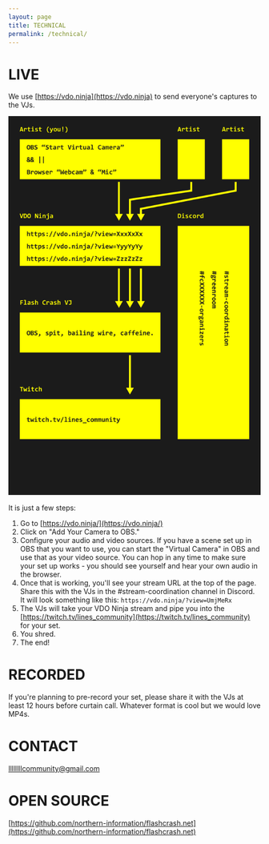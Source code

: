 ```yaml
---
layout: page
title: TECHNICAL
permalink: /technical/
---
```

# LIVE

We use [https://vdo.ninja](https://vdo.ninja) to send everyone's captures to the VJs.

[![Schematic](/assets/images/schematic.png)](/assets/images/schematic.png)

It is just a few steps:

1. Go to [https://vdo.ninja/](https://vdo.ninja/)
2. Click on "Add Your Camera to OBS."
3. Configure your audio and video sources. If you have a scene set up in OBS that you want to use, you can start the "Virtual Camera" in OBS and use that as your video source. You can hop in any time to make sure your set up works - you should see yourself and hear your own audio in the browser.
3. Once that is working, you'll see your stream URL at the top of the page. Share this with the VJs in the #stream-coordination channel in Discord. It will look something like this: `https://vdo.ninja/?view=UmjMeRx`
4. The VJs will take your VDO Ninja stream and pipe you into the [https://twitch.tv/lines_community](https://twitch.tv/lines_community) for your set.
5. You shred.
6. The end!

# RECORDED

If you're planning to pre-record your set, please share it with the VJs at least 12 hours before curtain call. Whatever format is cool but we would love MP4s.

# CONTACT

[llllllllcommunity@gmail.com](mailto:llllllllcommunity@gmail.com)

# OPEN SOURCE

[https://github.com/northern-information/flashcrash.net](https://github.com/northern-information/flashcrash.net)